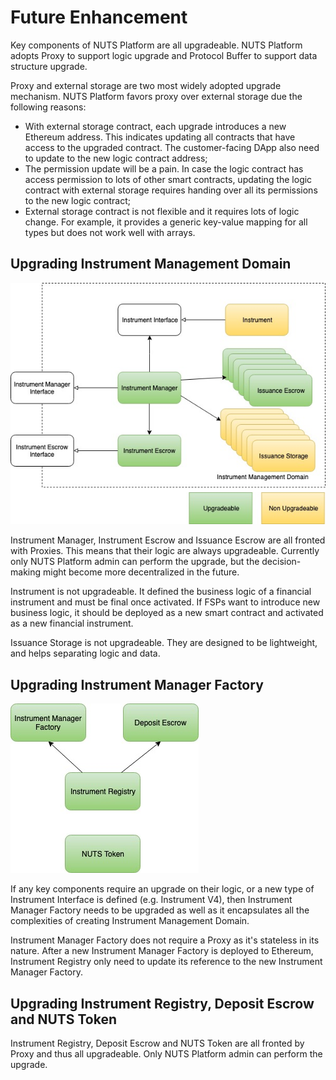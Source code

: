 # Future Enhancement

Key components of NUTS Platform are all upgradeable. NUTS Platform adopts Proxy to support logic upgrade and Protocol Buffer to support data structure upgrade.

Proxy and external storage are two most widely adopted upgrade mechanism. NUTS Platform favors proxy over external storage due the following reasons:

* With external storage contract, each upgrade introduces a new Ethereum address. This indicates updating all contracts that have access to the upgraded contract. The customer-facing DApp also need to update to the new logic contract address;
* The permission update will be a pain. In case the logic contract has access permission to lots of other smart contracts, updating the logic contract with external storage requires handing over all its permissions to the new logic contract;
* External storage contract is not flexible and it requires lots of logic change. For example, it provides a generic key-value mapping for all types but does not work well with arrays.

## Upgrading Instrument Management Domain

![](.gitbook/assets/instrument-management-domain-upgrade.jpg)

Instrument Manager, Instrument Escrow and Issuance Escrow are all fronted with Proxies. This means that their logic are always upgradeable. Currently only NUTS Platform admin can perform the upgrade, but the decision-making might become more decentralized in the future.

Instrument is not upgradeable. It defined the business logic of a financial instrument and must be final once activated. If FSPs want to introduce new business logic, it should be deployed as a new smart contract and activated as a new financial instrument.

Issuance Storage is not upgradeable. They are designed to be lightweight, and helps separating logic and data.

## Upgrading Instrument Manager Factory

![](.gitbook/assets/upgrade-others.jpg)

If any key components require an upgrade on their logic, or a new type of Instrument Interface is defined \(e.g. Instrument V4\), then Instrument Manager Factory needs to be upgraded as well as it encapsulates all the complexities of creating Instrument Management Domain.

Instrument Manager Factory does not require a Proxy as it's stateless in its nature. After a new Instrument Manager Factory is deployed to Ethereum, Instrument Registry only need to update its reference to the new Instrument Manager Factory.

## Upgrading Instrument Registry, Deposit Escrow and NUTS Token

Instrument Registry, Deposit Escrow and NUTS Token are all fronted by Proxy and thus all upgradeable. Only NUTS Platform admin can perform the upgrade.

